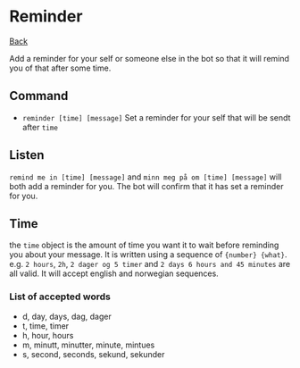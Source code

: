 # Reminder

[Back](/datamaskin/)

Add a reminder for your self or someone else in the bot so that it
will remind you of that after some time.

## Command
- `reminder [time] [message]` Set a reminder for your self that will
  be sendt after `time`

## Listen
`remind me in [time] [message]` and `minn meg på om [time] [message]`
will both add a reminder for you. The bot will confirm that it has set
a reminder for you.

## Time
the `time` object is the amount of time you want it to wait before
reminding you about your message. It is written using a sequence of
`{number} {what}`. e.g. `2 hours`, `2h`, `2 dager og 5 timer` and `2
days 6 hours and 45 minutes` are all valid. It will accept english
and norwegian sequences.

### List of accepted words
- d, day, days, dag, dager
- t, time, timer
- h, hour, hours
- m, minutt, minutter, minute, mintues
- s, second, seconds, sekund, sekunder
